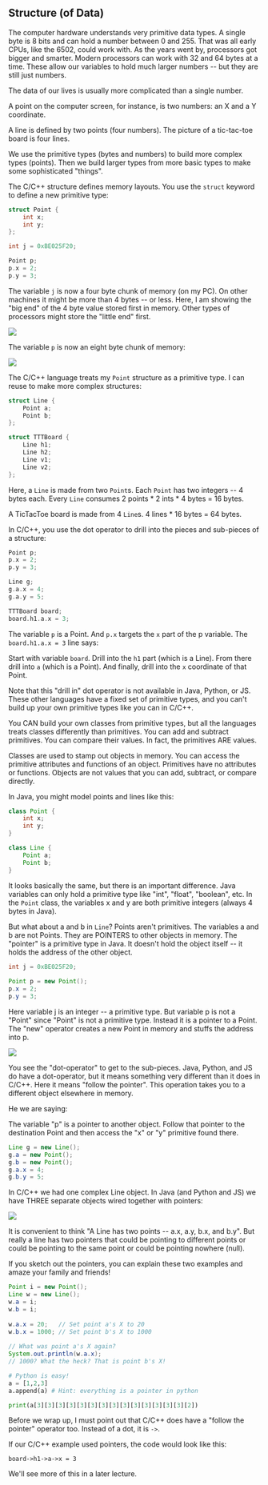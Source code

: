 ## Structure (of Data)

The computer hardware understands very primitive data types. A single byte is 8 bits and can hold a number
between 0 and 255. That was all early CPUs, like the 6502, could work with. As the years went by,
processors got bigger and smarter. Modern processors can work with 32 and 64 bytes at a
time. These allow our variables to hold much larger numbers -- but they are still just numbers.

The data of our lives is usually more complicated than a single number.

A point on the computer screen, for instance, is two numbers: an X and a Y coordinate.

A line is defined by two points (four numbers). The picture of a tic-tac-toe board is four lines.

We use the primitive types (bytes and numbers) to build more complex types (points). Then we build
larger types from more basic types to make some sophisticated "things".

The C/C++ structure defines memory layouts. You use the `struct` keyword to define a new
primitive type:

```cpp
struct Point {
	int x;
	int y;
};

int j = 0xBE025F20;

Point p;
p.x = 2;
p.y = 3;
```

The variable `j` is now a four byte chunk of memory (on my PC). On other machines it might be more
than 4 bytes -- or less. Here, I am showing the "big end" of the 4 byte value stored first in
memory. Other types of processors might store the "little end" first.

![](structC1.jpg)

The variable `p` is now an eight byte chunk of memory:

![](structC2.jpg)

The C/C++ language treats my `Point` structure as a primitive type. I can reuse to make more complex
structures:

```cpp
struct Line {
	Point a;
	Point b;
};

struct TTTBoard {
	Line h1;
	Line h2;
	Line v1;
	Line v2;
};
```

Here, a `Line` is made from two `Point`s. Each `Point` has two integers -- 4 bytes each. Every
`Line` consumes 2 points * 2 ints * 4 bytes = 16 bytes.

A TicTacToe board is made from 4 `Line`s. 4 lines * 16 bytes = 64 bytes.

In C/C++, you use the dot operator to drill into the pieces and sub-pieces of a structure:

```cpp
Point p;
p.x = 2;
p.y = 3;

Line g;
g.a.x = 4;
g.a.y = 5;

TTTBoard board;
board.h1.a.x = 3;
```

The variable `p` is a Point. And `p.x` targets the `x` part of the p variable. The `board.h1.a.x = 3`
line says:

Start with variable `board`. Drill into the `h1` part (which is a Line). From there drill into `a`
(which is a Point). And finally, drill into the `x` coordinate of that Point.

Note that this "drill in" dot operator is not available in Java, Python, or JS. These other languages have
a fixed set of primitive types, and you can't build up your own primitive types like you can in C/C++. 

You CAN build your own classes from primitive types, but all the languages treats classes differently than 
primitives. You can add and subtract primitives. You can compare their values. In fact, the primitives 
ARE values.

Classes are used to stamp out objects in memory. You can access the primitive attributes and functions of
an object. Primitives have no attributes or functions. Objects are not values that you can add, subtract, or
compare directly.

In Java, you might model points and lines like this:

```Java
class Point {
	int x;
	int y;
}

class Line {
	Point a;
	Point b;
}
```

It looks basically the same, but there is an important difference. Java variables can only hold a
primitive type like "int", "float", "boolean", etc. In the `Point` class, the variables
x and y are both primitive integers (always 4 bytes in Java).

But what about a and b in `Line`? Points aren't primitives. The variables a and b are not Points.
They are POINTERS to other objects in memory. The "pointer" is a primitive type in Java. It doesn't 
hold the object itself -- it holds the address of the other object.

```java
int j = 0xBE025F20;
						
Point p = new Point();
p.x = 2;
p.y = 3;
```

Here variable j is an integer -- a primitive type. But variable p is not a "Point" since "Point" is
not a primitive type. Instead it is a pointer to a Point. The "new" operator creates a new
Point in memory and stuffs the address into p.

![](structJ1.jpg)

You see the "dot-operator" to get to the sub-pieces. Java, Python, and JS do have a dot-operator, but it 
means something very different than it does in C/C++. Here it means "follow the pointer". This operation
takes you to a different object elsewhere in memory.

He we are saying:

The variable "p" is a pointer to another object. Follow that pointer to the destination Point 
and then access the "x" or "y" primitive found there.

```java
Line g = new Line();
g.a = new Point();
g.b = new Point();
g.a.x = 4;
g.b.y = 5;
```

In C/C++ we had one complex Line object. In Java (and Python and JS) we have THREE separate objects
wired together with pointers:

![](structJ2.jpg)

It is convenient to think "A Line has two points -- a.x, a.y, b.x, and b.y". But really a line has 
two pointers that could be pointing to different points or could be pointing to the same point or
could be pointing nowhere (null).

If you sketch out the pointers, you can explain these two examples and amaze your family and friends!

```java
Point i = new Point();
Line w = new Line();
w.a = i;
w.b = i;
		
w.a.x = 20;   // Set point a's X to 20
w.b.x = 1000; // Set point b's X to 1000
		
// What was point a's X again?
System.out.println(w.a.x);
// 1000? What the heck? That is point b's X!
```

```python
# Python is easy!
a = [1,2,3]
a.append(a) # Hint: everything is a pointer in python

print(a[3][3][3][3][3][3][3][3][3][3][3][3][3][3][2])
```

Before we wrap up, I must point out that C/C++ does have a "follow the pointer"
operator too. Instead of a dot, it is `->`.

If our C/C++ example used pointers, the code would look like this:

`board->h1->a->x = 3`

We'll see more of this in a later lecture.
